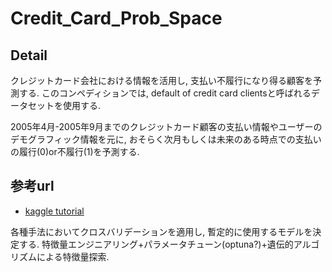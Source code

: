 # Credit_Card_Prob_Space

## Detail 

クレジットカード会社における情報を活用し, 支払い不履行になり得る顧客を予測する.
このコンペディションでは, default of credit card clientsと呼ばれるデータセットを使用する.

2005年4月-2005年9月までのクレジットカード顧客の支払い情報やユーザーのデモグラフィック情報を元に, おそらく次月もしくは未来のある時点での支払いの履行(0)or不履行(1)を予測する.

## 参考url

- [kaggle tutorial](https://www.kaggle.com/lucabasa/credit-card-default-a-very-pedagogical-notebook)

各種手法においてクロスバリデーションを適用し, 暫定的に使用するモデルを決定する. 特徴量エンジニアリング+パラメータチューン(optuna?)+遺伝的アルゴリズムによる特徴量探索.

